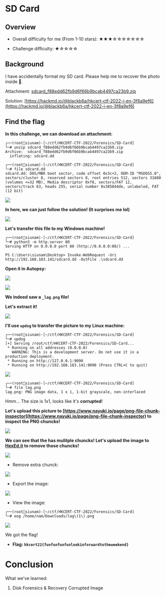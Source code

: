 # SD Card

## Overview

- Overall difficulty for me (From 1-10 stars): ★★★☆☆☆☆☆☆☆

- Challenge difficulty: ★☆☆☆☆

## Background

I have accidentally format my SD card. Please help me to recover the photo inside 🙏.

Attachment: [sdcard_f88edd62fb9d6f66b9bcab4497ca23b9.zip](https://file.hkcert22.pwnable.hk/sdcard_f88edd62fb9d6f66b9bcab4497ca23b9.zip)

Solution: [https://hackmd.io/@blackb6a/hkcert-ctf-2022-i-en-3f8a9ef6](https://hackmd.io/@blackb6a/hkcert-ctf-2022-i-en-3f8a9ef6)

## Find the flag

**In this challenge, we can download an attachment:**
```
┌──(root🌸siunam)-[~/ctf/HKCERT-CTF-2022/Forensics/SD-Card]
└─# unzip sdcard_f88edd62fb9d6f66b9bcab4497ca23b9.zip 
Archive:  sdcard_f88edd62fb9d6f66b9bcab4497ca23b9.zip
  inflating: sdcard.dd

┌──(root🌸siunam)-[~/ctf/HKCERT-CTF-2022/Forensics/SD-Card]
└─# file sdcard.dd 
sdcard.dd: DOS/MBR boot sector, code offset 0x3c+2, OEM-ID "MSDOS5.0", sectors/cluster 8, reserved sectors 8, root entries 512, sectors 31680 (volumes <=32 MB), Media descriptor 0xf8, sectors/FAT 12, sectors/track 63, heads 255, serial number 0x385844de, unlabeled, FAT (12 bit)
```

![](https://raw.githubusercontent.com/siunam321/CTF-Writeups/main/HKCERT-CTF-2022/images/Pasted%20image%2020221111051725.png)

**In here, we can just follow the solution! (It surprises me lol)**

![](https://raw.githubusercontent.com/siunam321/CTF-Writeups/main/HKCERT-CTF-2022/images/Pasted%20image%2020221111050413.png)

**Let's transfer this file to my Windows machine!**
```
┌──(root🌸siunam)-[~/ctf/HKCERT-CTF-2022/Forensics/SD-Card]
└─# python3 -m http.server 80
Serving HTTP on 0.0.0.0 port 80 (http://0.0.0.0:80/) ...

PS C:\Users\siunam\Desktop> Invoke-WebRequest -Uri http://192.168.183.141/sdcard.dd -OutFile .\sdcard.dd
```

**Open it in Autopsy:**

![](https://raw.githubusercontent.com/siunam321/CTF-Writeups/main/HKCERT-CTF-2022/images/Pasted%20image%2020221111052433.png)

![](https://raw.githubusercontent.com/siunam321/CTF-Writeups/main/HKCERT-CTF-2022/images/Pasted%20image%2020221111052748.png)

**We indeed saw a `_lag.png` file!**

**Let's extract it!**

![](https://raw.githubusercontent.com/siunam321/CTF-Writeups/main/HKCERT-CTF-2022/images/Pasted%20image%2020221111052909.png)

**I'll use `updog` to transfer the picture to my Linux machine:**
```
┌──(root🌸siunam)-[~/ctf/HKCERT-CTF-2022/Forensics/SD-Card]
└─# updog
[+] Serving /root/ctf/HKCERT-CTF-2022/Forensics/SD-Card...
 * Running on all addresses (0.0.0.0)
   WARNING: This is a development server. Do not use it in a production deployment.
 * Running on http://127.0.0.1:9090
 * Running on http://192.168.183.141:9090 (Press CTRL+C to quit)
```

![](https://raw.githubusercontent.com/siunam321/CTF-Writeups/main/HKCERT-CTF-2022/images/Pasted%20image%2020221111053058.png)

```
┌──(root🌸siunam)-[~/ctf/HKCERT-CTF-2022/Forensics/SD-Card]
└─# file lag.png                        
lag.png: PNG image data, 1 x 1, 1-bit grayscale, non-interlaced
```

Hmm... The size is 1x1, looks like it's **corrupted**!

**Let's upload this picture to [https://www.nayuki.io/page/png-file-chunk-inspector](https://www.nayuki.io/page/png-file-chunk-inspector) to inspect the PNG chuncks!**

![](https://raw.githubusercontent.com/siunam321/CTF-Writeups/main/HKCERT-CTF-2022/images/Pasted%20image%2020221111053347.png)

**We can see that the has mulitple chuncks! Let's upload the image to [HexEd.it](https://hexed.it/) to remove those chuncks!**

![](https://raw.githubusercontent.com/siunam321/CTF-Writeups/main/HKCERT-CTF-2022/images/Pasted%20image%2020221111053701.png)

- Remove extra chunck:

![](https://raw.githubusercontent.com/siunam321/CTF-Writeups/main/HKCERT-CTF-2022/images/Pasted%20image%2020221111053753.png)

- Export the image:

![](https://raw.githubusercontent.com/siunam321/CTF-Writeups/main/HKCERT-CTF-2022/images/Pasted%20image%2020221111053853.png)

- View the image:

```
┌──(root🌸siunam)-[~/ctf/HKCERT-CTF-2022/Forensics/SD-Card]
└─# eog /home/nam/Downloads/lag\(1\).png
```

![](https://raw.githubusercontent.com/siunam321/CTF-Writeups/main/HKCERT-CTF-2022/images/Pasted%20image%2020221111053909.png)

We got the flag!

- **Flag: `hkcert22{funfunfunfunlookinforwardtotheweekend}`**

# Conclusion

What we've learned:

1. Disk Forensics & Recovery Corrupted Image